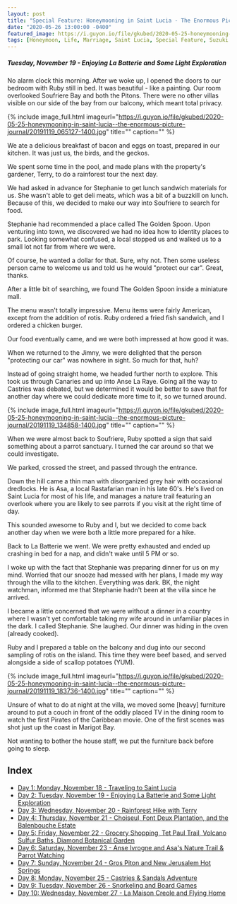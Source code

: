```yaml
---
layout: post
title: "Special Feature: Honeymooning in Saint Lucia - The Enormous Picture Journal - Day 2"
date: "2020-05-26 13:00:00 -0400"
featured_image: https://i.guyon.io/file/gkubed/2020-05-25-honeymooning-in-saint-lucia--the-enormous-picture-journal/20191119_135445-1400.jpg
tags: [Honeymoon, Life, Marriage, Saint Lucia, Special Feature, Suzuki Jimny]
---
```


##### Tuesday, November 19 - Enjoying La Batterie and Some Light Exploration

No alarm clock this morning. After we woke up, I opened the doors to our bedroom with Ruby still in bed. It was beautiful - like a painting. Our room overlooked Soufriere Bay and both the Pitons. There were no other villas visible on our side of the bay from our balcony, which meant total privacy.

<!--more-->

{% include image_full.html imageurl="https://i.guyon.io/file/gkubed/2020-05-25-honeymooning-in-saint-lucia--the-enormous-picture-journal/20191119_065127-1400.jpg" title="" caption="" %}

We ate a delicious breakfast of bacon and eggs on toast, prepared in our kitchen. It was just us, the birds, and the geckos.

We spent some time in the pool, and made plans with the property's gardener, Terry, to do a rainforest tour the next day.

We had asked in advance for Stephanie to get lunch sandwich materials for us. She wasn't able to get deli meats, which was a bit of a buzzkill on lunch. Because of this, we decided to make our way into Soufriere to search for food.

Stephanie had recommended a place called The Golden Spoon. Upon venturing into town, we discovered we had no idea how to identity places to park. Looking somewhat confused, a local stopped us and walked us to a small lot not far from where we were.

Of course, he wanted a dollar for that. Sure, why not. Then some useless person came to welcome us and told us he would "protect our car". Great, thanks.

After a little bit of searching, we found The Golden Spoon inside a miniature mall.

The menu wasn't totally impressive. Menu items were fairly American, except from the addition of rotis. Ruby ordered a fried fish sandwich, and I ordered a chicken burger.

Our food eventually came, and we were both impressed at how good it was.

When we returned to the Jimny, we were delighted that the person "protecting our car" was nowhere in sight. So much for that, huh?

Instead of going straight home, we headed further north to explore. This took us through Canaries and up into Anse La Raye. Going all the way to Castries was debated, but we determined it would be better to save that for another day where we could dedicate more time to it, so we turned around.

{% include image_full.html imageurl="https://i.guyon.io/file/gkubed/2020-05-25-honeymooning-in-saint-lucia--the-enormous-picture-journal/20191119_134858-1400.jpg" title="" caption="" %}

When we were almost back to Soufriere, Ruby spotted a sign that said something about a parrot sanctuary. I turned the car around so that we could investigate.

We parked, crossed the street, and passed through the entrance.

Down the hill came a thin man with disorganized grey hair with occasional dredlocks. He is Asa, a local Rastafarian man in his late 60's. He's lived on Saint Lucia for most of his life, and manages a nature trail featuring an overlook where you are likely to see parrots if you visit at the right time of day.

This sounded awesome to Ruby and I, but we decided to come back another day when we were both a little more prepared for a hike.

Back to La Batterie we went. We were pretty exhausted and ended up crashing in bed for a nap, and didn't wake until 5 PM or so.

I woke up with the fact that Stephanie was preparing dinner for us on my mind. Worried that our snooze had messed with her plans, I made my way through the villa to the kitchen. Everything was dark. BK, the night watchman, informed me that Stephanie hadn't been at the villa since he arrived.

I became a little concerned that we were without a dinner in a country where I wasn't yet comfortable taking my wife around in unfamiliar places in the dark. I called Stephanie. She laughed. Our dinner was hiding in the oven (already cooked).

Ruby and I prepared a table on the balcony and dug into our second sampling of rotis on the island. This time they were beef based, and served alongside a side of scallop potatoes (YUM).

{% include image_full.html imageurl="https://i.guyon.io/file/gkubed/2020-05-25-honeymooning-in-saint-lucia--the-enormous-picture-journal/20191119_183736-1400.jpg" title="" caption="" %}

Unsure of what to do at night at the villa, we moved some [heavy] furniture around to put a couch in front of the oddly placed TV in the dining room to watch the first Pirates of the Caribbean movie. One of the first scenes was shot just up the coast in Marigot Bay.

Not wanting to bother the house staff, we put the furniture back before going to sleep.

## Index

* [Day 1: Monday, November 18 - Traveling to Saint Lucia](../../../05/25/special-feature-honeymooning-in-saint-lucia-the-enormous-picture-journal-day-1/)
* [Day 2: Tuesday, November 19 - Enjoying La Batterie and Some Light Exploration](../../../05/26/special-feature-honeymooning-in-saint-lucia-the-enormous-picture-journal-day-2/)
* [Day 3: Wednesday, November 20 - Rainforest Hike with Terry](../../../05/27/special-feature-honeymooning-in-saint-lucia-the-enormous-picture-journal-day-3/)
* [Day 4: Thursday, November 21 - Choiseul, Font Deux Plantation, and the Balenbouche Estate](../../../05/28/special-feature-honeymooning-in-saint-lucia-the-enormous-picture-journal-day-4/)
* [Day 5: Friday, November 22 - Grocery Shopping, Tet Paul Trail, Volcano Sulfur Baths, Diamond Botanical Garden](../../../05/29/special-feature-honeymooning-in-saint-lucia-the-enormous-picture-journal-day-5/)
* [Day 6: Saturday, November 23 - Anse Ivrogne and Asa's Nature Trail & Parrot Watching](../../../05/30/special-feature-honeymooning-in-saint-lucia-the-enormous-picture-journal-day-6/)
* [Day 7: Sunday, November 24 - Gros Piton and New Jerusalem Hot Springs](../../../06/01/special-feature-honeymooning-in-saint-lucia-the-enormous-picture-journal-day-7/)
* [Day 8: Monday, November 25 - Castries & Sandals Adventure](../../../06/02/special-feature-honeymooning-in-saint-lucia-the-enormous-picture-journal-day-8/)
* [Day 9: Tuesday, November 26 - Snorkeling and Board Games](../../../06/03/special-feature-honeymooning-in-saint-lucia-the-enormous-picture-journal-day-9/)
* [Day 10: Wednesday, November 27 - La Maison Creole and Flying Home](../../../06/04/special-feature-honeymooning-in-saint-lucia-the-enormous-picture-journal-day-10/)
